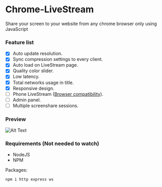 # Chrome-LiveStream
Share your screen to your website from any chrome browser only using JavaScript

### Feature list

- [x] Auto update resolution.
- [x] Sync compression settings to every client.
- [x] Auto load on LiveStream page.
- [x] Quality color slider.
- [x] Low latency.
- [x] Total networks usage in title.
- [x] Responsive design.
- [ ] Phone LiveStream ([Browser compatibility](https://developer.mozilla.org/en-US/docs/Web/API/MediaDevices/getDisplayMedia#browser_compatibility)).
- [ ] Admin panel.
- [ ] Multiple screenshare sessions.

### Preview
![Alt Text](https://i.imgur.com/QtECTkI.gif)

### Requirements (Not needed to watch)
* NodeJS
* NPM

Packages:
```console
npm i http express ws
```
